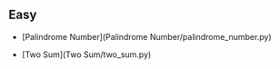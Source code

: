 
## Easy
* [Palindrome Number](Palindrome Number/palindrome_number.py)

* [Two Sum](Two Sum/two_sum.py)
